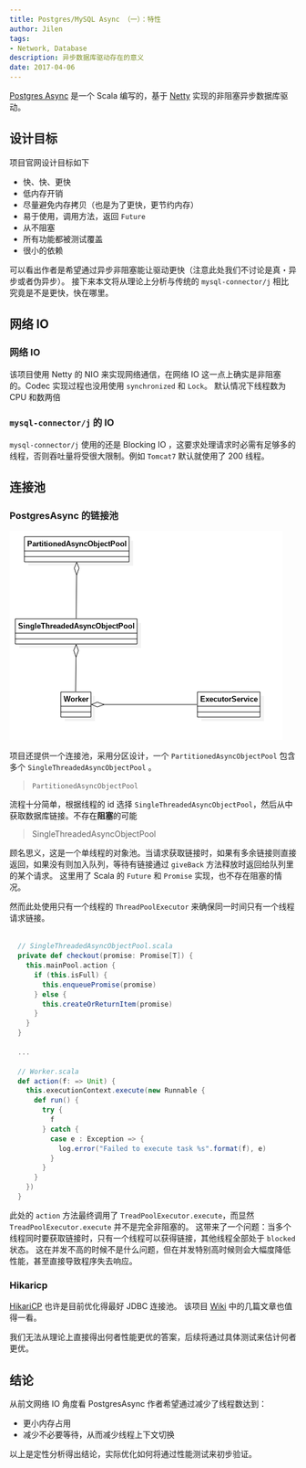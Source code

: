 ```yaml
---
title: Postgres/MySQL Async （一）：特性
author: Jilen
tags:
- Network, Database
description: 异步数据库驱动存在的意义
date: 2017-04-06
---
```


[Postgres Async](https://github.com/mauricio/postgresql-async) 是一个 Scala 编写的，基于 [Netty](https://netty.io) 实现的非阻塞异步数据库驱动。

##  设计目标

项目官网设计目标如下

+ 快、快、更快
+ 低内存开销
+ 尽量避免内存拷贝（也是为了更快，更节约内存）
+ 易于使用，调用方法，返回 `Future`
+ 从不阻塞
+ 所有功能都被测试覆盖
+ 很小的依赖

可以看出作者是希望通过异步非阻塞能让驱动更快（注意此处我们不讨论是真・异步或者伪异步）。
接下来本文将从理论上分析与传统的 `mysql-connector/j` 相比究竟是不是更快，快在哪里。

## 网络 IO


### 网络 IO

该项目使用 Netty 的 NIO 来实现网络通信，在网络 IO 这一点上确实是非阻塞的。Codec 实现过程也没用使用 `synchronized` 和 `Lock`。
默认情况下线程数为 CPU 和数两倍

### `mysql-connector/j` 的 IO

`mysql-connector/j` 使用的还是 Blocking IO ，这要求处理请求时必需有足够多的线程，否则吞吐量将受很大限制。例如 `Tomcat7` 默认就使用了 200 线程。

## 连接池

### PostgresAsync 的链接池


![Postgres Async Pool](/images/2017/04/postgres-async-pool.png)

项目还提供一个连接池，采用分区设计，一个 `PartitionedAsyncObjectPool` 包含多个 `SingleThreadedAsyncObjectPool` 。

> `PartitionedAsyncObjectPool`

流程十分简单，根据线程的 id 选择 `SingleThreadedAsyncObjectPool`，然后从中获取数据库链接。不存在**阻塞**的可能

> SingleThreadedAsyncObjectPool

顾名思义，这是一个单线程的对象池。当请求获取链接时，如果有多余链接则直接返回，如果没有则加入队列，等待有链接通过 `giveBack` 方法释放时返回给队列里的某个请求。
这里用了 Scala 的 `Future` 和 `Promise` 实现，也不存在阻塞的情况。

然而此处使用只有一个线程的 `ThreadPoolExecutor` 来确保同一时间只有一个线程请求链接。

```scala

  // SingleThreadedAsyncObjectPool.scala
  private def checkout(promise: Promise[T]) {
    this.mainPool.action {
      if (this.isFull) {
        this.enqueuePromise(promise)
      } else {
        this.createOrReturnItem(promise)
      }
    }
  }

  ...

  // Worker.scala
  def action(f: => Unit) {
    this.executionContext.execute(new Runnable {
      def run() {
        try {
          f
        } catch {
          case e : Exception => {
            log.error("Failed to execute task %s".format(f), e)
          }
        }
      }
    })
  }

```

此处的 `action` 方法最终调用了 `TreadPoolExecutor.execute`，而显然 `TreadPoolExecutor.execute` 并不是完全非阻塞的。
这带来了一个问题：当多个线程同时要获取链接时，只有一个线程可以获得链接，其他线程全部处于 `blocked` 状态。
这在并发不高的时候不是什么问题，但在并发特别高时候则会大幅度降低性能，甚至直接导致程序失去响应。

### Hikaricp

[HikariCP](https://github.com/brettwooldridge/HikariCP) 也许是目前优化得最好 JDBC 连接池。
该项目 [Wiki](https://github.com/brettwooldridge/HikariCP/wiki) 中的几篇文章也值得一看。

我们无法从理论上直接得出何者性能更优的答案，后续将通过具体测试来估计何者更优。


## 结论

从前文网络 IO 角度看 PostgresAsync 作者希望通过减少了线程数达到：

+ 更小内存占用
+ 减少不必要等待，从而减少线程上下文切换

以上是定性分析得出结论，实际优化如何将通过性能测试来初步验证。
